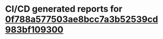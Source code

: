 # CI/CD generated reports for [0f788a577503ae8bcc7a3b52539cd983bf109300](https://github.com/hydephp/develop/commit/0f788a577503ae8bcc7a3b52539cd983bf109300)
